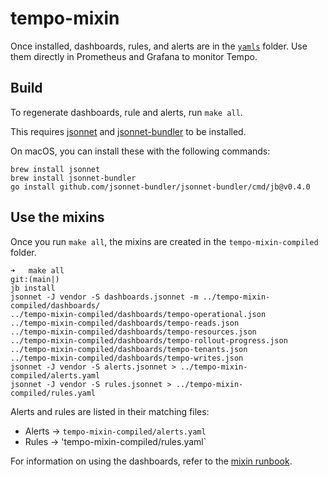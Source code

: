 # tempo-mixin

Once installed, dashboards, rules, and alerts are in the [`yamls`](./yamls) folder. Use them directly in Prometheus and Grafana to monitor Tempo.

## Build

To regenerate dashboards, rule and alerts, run `make all`.

This requires [jsonnet](https://jsonnet.org/) and [jsonnet-bundler](https://github.com/jsonnet-bundler/jsonnet-bundler) to be installed. 

On macOS, you can install these with the following commands:

```console
brew install jsonnet
brew install jsonnet-bundler 
go install github.com/jsonnet-bundler/jsonnet-bundler/cmd/jb@v0.4.0
```

## Use the mixins

Once you run `make all`, the mixins are created in the `tempo-mixin-compiled` folder. 

```
➜   make all                                                                                                                          git:(main|)
jb install
jsonnet -J vendor -S dashboards.jsonnet -m ../tempo-mixin-compiled/dashboards/
../tempo-mixin-compiled/dashboards/tempo-operational.json
../tempo-mixin-compiled/dashboards/tempo-reads.json
../tempo-mixin-compiled/dashboards/tempo-resources.json
../tempo-mixin-compiled/dashboards/tempo-rollout-progress.json
../tempo-mixin-compiled/dashboards/tempo-tenants.json
../tempo-mixin-compiled/dashboards/tempo-writes.json
jsonnet -J vendor -S alerts.jsonnet > ../tempo-mixin-compiled/alerts.yaml
jsonnet -J vendor -S rules.jsonnet > ../tempo-mixin-compiled/rules.yaml
```

Alerts and rules are listed in their matching files: 
* Alerts -> `tempo-mixin-compiled/alerts.yaml`
* Rules -> 'tempo-mixin-compiled/rules.yaml`

For information on using the dashboards, refer to the [mixin runbook](operations/tempo-mixin/runbook.md).
